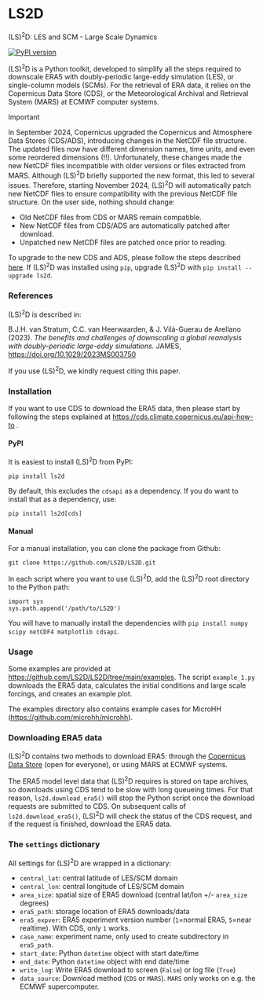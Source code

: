 # LS2D
(LS)<sup>2</sup>D: LES and SCM - Large Scale Dynamics

[![PyPI version](https://badge.fury.io/py/ls2d.svg)](https://pypi.org/project/ls2d/)

(LS)<sup>2</sup>D is a Python toolkit, developed to simplify all the steps required to downscale ERA5 with doubly-periodic large-eddy simulation (LES), or single-column models (SCMs). For the retrieval of ERA data, it relies on the Copernicus Data Store (CDS), or the Meteorological Archival and Retrieval System (MARS) at ECMWF computer systems.

> [!IMPORTANT]
> In September 2024, Copernicus upgraded the Copernicus and Atmosphere Data Stores (CDS/ADS), introducing changes in the NetCDF file structure. The updated files now have different dimension names, time units, and even some reordered dimensions (!!). Unfortunately, these changes made the new NetCDF files incompatible with older versions or files extracted from MARS. Although (LS)<sup>2</sup>D briefly supported the new format, this led to several issues. Therefore, starting November 2024, (LS)<sup>2</sup>D will automatically patch new NetCDF files to ensure compatibility with the previous NetCDF file structure. On the user side, nothing should change:
> - Old NetCDF files from CDS or MARS remain compatible.
> - New NetCDF files from CDS/ADS are automatically patched after download.
> - Unpatched new NetCDF files are patched once prior to reading.
>   
> To upgrade to the new CDS and ADS, please follow the steps described [here](https://confluence.ecmwf.int/display/CKB/Please+read%3A+CDS+and+ADS+migrating+to+new+infrastructure%3A+Common+Data+Store+%28CDS%29+Engine). If (LS)<sup>2</sup>D was installed using `pip`, upgrade (LS)<sup>2</sup>D with `pip install --upgrade ls2d`.

### References

(LS)<sup>2</sup>D is described in:

B.J.H. van Stratum, C.C. van Heerwaarden, & J. Vilà-Guerau de Arellano (2023). *The benefits and challenges of downscaling a global reanalysis with doubly-periodic large-eddy simulations.* JAMES, https://doi.org/10.1029/2023MS003750

If you use (LS)<sup>2</sup>D, we kindly request citing this paper.

### Installation

If you want to use CDS to download the ERA5 data, then please start by following the steps explained at https://cds.climate.copernicus.eu/api-how-to .

#### PyPI

It is easiest to install (LS)<sup>2</sup>D from PyPI:

    pip install ls2d
    
By default, this excludes the `cdsapi` as a dependency. If you do want to install that as a dependency, use:
    
    pip install ls2d[cds]
   
#### Manual

For a manual installation, you can clone the package from Github:

    git clone https://github.com/LS2D/LS2D.git

In each script where you want to use (LS)<sup>2</sup>D, add the (LS)<sup>2</sup>D root directory to the Python path:

    import sys
    sys.path.append('/path/to/LS2D')
    
You will have to manually install the dependencies with `pip install numpy scipy netCDF4 matplotlib cdsapi`.
    
### Usage

Some examples are provided at https://github.com/LS2D/LS2D/tree/main/examples. The script `example_1.py` downloads the ERA5 data, calculates the initial conditions and large scale forcings, and creates an example plot.

The examples directory also contains example cases for MicroHH (https://github.com/microhh/microhh).

### Downloading ERA5 data

(LS)<sup>2</sup>D contains two methods to download ERA5: through the [Copernicus Data Store](https://cds.climate.copernicus.eu) (open for everyone), or using MARS at ECMWF systems. 

The ERA5 model level data that (LS)<sup>2</sup>D requires is stored on tape archives, so downloads using CDS tend to be slow with long queueing times. For that reason, `ls2d.download_era5()` will stop the Python script once the download requests are submitted to CDS. On subsequent calls of `ls2d.download_era5()`, (LS)<sup>2</sup>D will check the status of the CDS request, and if the request is finished, download the ERA5 data. 

### The `settings` dictionary

All settings for (LS)<sup>2</sup>D are wrapped in a dictionary:

- `central_lat`: central latitude of LES/SCM domain
- `central_lon`: central longitude of LES/SCM domain
- `area_size`: spatial size of ERA5 download (central lat/lon +/- `area_size` degrees)
- `era5_path`: storage location of ERA5 downloads/data
- `era5_expver`: ERA5 experiment version number (`1`=normal ERA5, `5`=near realtime). With CDS, only `1` works.
- `case_name`: experiment name, only used to create subdirectory in `era5_path`.
- `start_date`: Python `datetime` object with start date/time
- `end_date`: Python `datetime` object with end date/time
- `write_log`: Write ERA5 download to screen (`False`) or log file (`True`)
- `data_source`: Download method (`CDS` or `MARS`). `MARS` only works on e.g. the ECMWF supercomputer.
